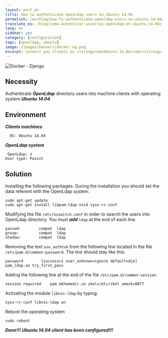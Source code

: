 ```yaml
---
layout: post_en
title: How to authenticate OpenLdap users on Ubuntu 14.04
permalink: /en/blog/how-to-authenticate-openldap-users-on-ubuntu-14-04/
translate_es: /blog/como-autenticar-usuarios-openldap-en-ubuntu-14-04/
lang: en
sidebar: yes
category: [configuration]
tags: [openldap, ubuntu]
image: /images/banners/docker-og.png
excerpt: Connect you clients on <strong><em>Ubuntu 14.04</em></strong> with you <strong><em>OpenLdap</em></strong> directory in just <strong><em>5 steps!!!</em></strong>
---
```


<img src="{{ site.baseurl }}/images/banners/django-docker.png" title="Docker - Django" name="Docker - Django" />

## Necessity

Authenticate **_OpenLdap_** directory users into machine clients with operating system **_Ubuntu 14.04_**.

## Environment

**_Clients machines_**

```
  OS: Ubuntu 14.04
```

**_OpenLdap system_**

```
 OpenLdap: x
User type: Posxit
```

## Solution

Installing the following packages. During the installation you should set the data referent with the OpenLdap system.

```
sudo apt-get update
sudo apt-get install libpam-ldap nscd sysv-rc-conf
```

Modifying the file `/etc/nsswitch.conf` in order to search the users into OpenLdap directory. You must **_add_** `ldap` at the end of each line.

```
passwd:        compat  ldap
group:         compat  ldap
shadow:        compat  ldap
```

Removing the text `use_authtok` from the following line located in the file `/etc/pam.d/common-password`. The line should stay like this:

```
password        [success=1 user_unknown=ignore default=die]     pam_ldap.so try_first_pass
```

Adding the following line at the end of the file `/etc/pam.d/common-session`.

```
session required    pam_mkhomedir.so skel=/etc/skel umask=0077
```

Activating the module `libnss-ldap` by typing:

```
sysv-rc-conf libnss-ldap on
```

Reboot the operating system

```
sudo reboot
```

**_Done!!! Ubuntu 14.04 client has been configured!!!_**